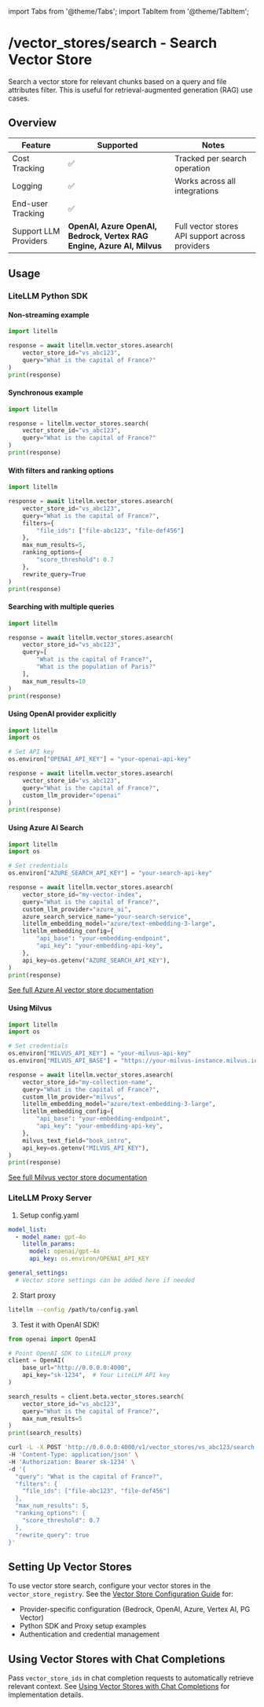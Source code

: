 import Tabs from '@theme/Tabs';
import TabItem from '@theme/TabItem';

# /vector_stores/search - Search Vector Store

Search a vector store for relevant chunks based on a query and file attributes filter. This is useful for retrieval-augmented generation (RAG) use cases.

## Overview

| Feature | Supported | Notes |
|---------|-----------|-------|
| Cost Tracking | ✅ | Tracked per search operation |
| Logging | ✅ | Works across all integrations |
| End-user Tracking | ✅ | |
| Support LLM Providers | **OpenAI, Azure OpenAI, Bedrock, Vertex RAG Engine, Azure AI, Milvus** | Full vector stores API support across providers |

## Usage

### LiteLLM Python SDK

<Tabs>
<TabItem value="basic" label="Basic Usage">

#### Non-streaming example
```python showLineNumbers title="Search Vector Store - Basic"
import litellm

response = await litellm.vector_stores.asearch(
    vector_store_id="vs_abc123",
    query="What is the capital of France?"
)
print(response)
```

#### Synchronous example
```python showLineNumbers title="Search Vector Store - Sync"
import litellm

response = litellm.vector_stores.search(
    vector_store_id="vs_abc123",
    query="What is the capital of France?"
)
print(response)
```

</TabItem>

<TabItem value="advanced" label="Advanced Configuration">

#### With filters and ranking options
```python showLineNumbers title="Search Vector Store - Advanced"
import litellm

response = await litellm.vector_stores.asearch(
    vector_store_id="vs_abc123",
    query="What is the capital of France?",
    filters={
        "file_ids": ["file-abc123", "file-def456"]
    },
    max_num_results=5,
    ranking_options={
        "score_threshold": 0.7
    },
    rewrite_query=True
)
print(response)
```

</TabItem>

<TabItem value="multiple-queries" label="Multiple Queries">

#### Searching with multiple queries
```python showLineNumbers title="Search Vector Store - Multiple Queries"
import litellm

response = await litellm.vector_stores.asearch(
    vector_store_id="vs_abc123",
    query=[
        "What is the capital of France?",
        "What is the population of Paris?"
    ],
    max_num_results=10
)
print(response)
```

</TabItem>

<TabItem value="openai-provider" label="OpenAI Provider">

#### Using OpenAI provider explicitly
```python showLineNumbers title="Search Vector Store - OpenAI Provider"
import litellm
import os

# Set API key
os.environ["OPENAI_API_KEY"] = "your-openai-api-key"

response = await litellm.vector_stores.asearch(
    vector_store_id="vs_abc123",
    query="What is the capital of France?",
    custom_llm_provider="openai"
)
print(response)
```

</TabItem>

<TabItem value="azure-ai-provider" label="Azure AI Provider">

#### Using Azure AI Search
```python showLineNumbers title="Search Vector Store - Azure AI Provider"
import litellm
import os

# Set credentials
os.environ["AZURE_SEARCH_API_KEY"] = "your-search-api-key"

response = await litellm.vector_stores.asearch(
    vector_store_id="my-vector-index",
    query="What is the capital of France?",
    custom_llm_provider="azure_ai",
    azure_search_service_name="your-search-service",
    litellm_embedding_model="azure/text-embedding-3-large",
    litellm_embedding_config={
        "api_base": "your-embedding-endpoint",
        "api_key": "your-embedding-api-key",
    },
    api_key=os.getenv("AZURE_SEARCH_API_KEY"),
)
print(response)
```

[See full Azure AI vector store documentation](../providers/azure_ai_vector_stores.md)

</TabItem>

<TabItem value="milvus-provider" label="Milvus Provider">

#### Using Milvus
```python showLineNumbers title="Search Vector Store - Milvus Provider"
import litellm
import os

# Set credentials
os.environ["MILVUS_API_KEY"] = "your-milvus-api-key"
os.environ["MILVUS_API_BASE"] = "https://your-milvus-instance.milvus.io"

response = await litellm.vector_stores.asearch(
    vector_store_id="my-collection-name",
    query="What is the capital of France?",
    custom_llm_provider="milvus",
    litellm_embedding_model="azure/text-embedding-3-large",
    litellm_embedding_config={
        "api_base": "your-embedding-endpoint",
        "api_key": "your-embedding-api-key",
    },
    milvus_text_field="book_intro",
    api_key=os.getenv("MILVUS_API_KEY"),
)
print(response)
```

[See full Milvus vector store documentation](../providers/milvus_vector_stores.md)

</TabItem>
</Tabs>

### LiteLLM Proxy Server

<Tabs>
<TabItem value="proxy-setup" label="Setup & Usage">

1. Setup config.yaml

```yaml
model_list:
  - model_name: gpt-4o
    litellm_params:
      model: openai/gpt-4o
      api_key: os.environ/OPENAI_API_KEY

general_settings:
  # Vector store settings can be added here if needed
```

2. Start proxy 

```bash
litellm --config /path/to/config.yaml
```

3. Test it with OpenAI SDK!

```python showLineNumbers title="OpenAI SDK via LiteLLM Proxy"
from openai import OpenAI

# Point OpenAI SDK to LiteLLM proxy
client = OpenAI(
    base_url="http://0.0.0.0:4000",
    api_key="sk-1234",  # Your LiteLLM API key
)

search_results = client.beta.vector_stores.search(
    vector_store_id="vs_abc123",
    query="What is the capital of France?",
    max_num_results=5
)
print(search_results)
```

</TabItem>

<TabItem value="curl-proxy" label="curl">

```bash showLineNumbers title="Search Vector Store via curl"
curl -L -X POST 'http://0.0.0.0:4000/v1/vector_stores/vs_abc123/search' \
-H 'Content-Type: application/json' \
-H 'Authorization: Bearer sk-1234' \
-d '{
  "query": "What is the capital of France?",
  "filters": {
    "file_ids": ["file-abc123", "file-def456"]
  },
  "max_num_results": 5,
  "ranking_options": {
    "score_threshold": 0.7
  },
  "rewrite_query": true
}'
```

</TabItem>
</Tabs>

## Setting Up Vector Stores

To use vector store search, configure your vector stores in the `vector_store_registry`. See the [Vector Store Configuration Guide](../completion/knowledgebase.md) for:

- Provider-specific configuration (Bedrock, OpenAI, Azure, Vertex AI, PG Vector)
- Python SDK and Proxy setup examples  
- Authentication and credential management

## Using Vector Stores with Chat Completions

Pass `vector_store_ids` in chat completion requests to automatically retrieve relevant context. See [Using Vector Stores with Chat Completions](../completion/knowledgebase.md#2-make-a-request-with-vector_store_ids-parameter) for implementation details.